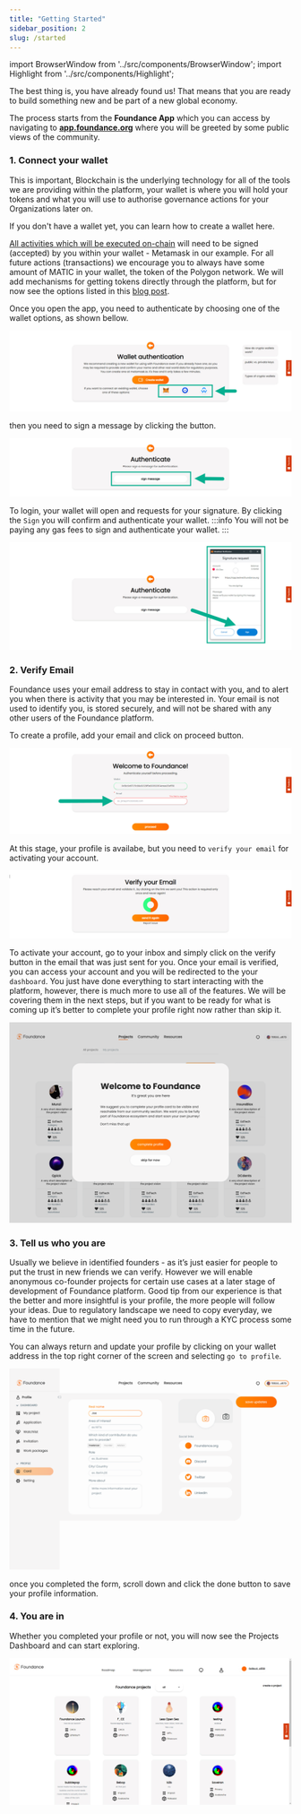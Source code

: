 ```yaml
---
title: "Getting Started"
sidebar_position: 2
slug: /started
---
```


import BrowserWindow from '../src/components/BrowserWindow';
import Highlight from '../src/components/Highlight';

The best thing is, you have already found us! That means that you are ready to build something new and be part of a new global economy.

The process starts from the **Foundance App** which you can access by navigating to **[app.foundance.org](https://app.foundance.org)** where you will be greeted by some public views of the community.

### 1. Connect your wallet

This is important, Blockchain is the underlying technology for all of the tools we are providing within the platform, your wallet is where you will hold your tokens and what you will use to authorise governance actions for your Organizations later on.

If you don't have a wallet yet, you can <Highlight url="https://myterablock.medium.com/how-to-create-or-import-a-metamask-wallet-a551fc2f5a6b" color="#FF7900">learn how to create a wallet here</Highlight>.

[All activities which will be executed on-chain](https://learn.bybit.com/blockchain/off-chain-vs-on-chain-transactions/) will need to be signed (accepted) by you within your wallet - Metamask in our example. For all future actions (transactions) we encourage you to always have some amount of MATIC in your wallet, the token of the Polygon network. We will add mechanisms for getting tokens directly through the platform, but for now see the options listed in this [blog post](https://medium.com/prepo/setting-up-metamask-and-getting-eth-matic-on-polygon-step-by-step-guide-fd55147a0f05).

Once you open the app, you need to authenticate by choosing one of the wallet options, as shown bellow.
<BrowserWindow url="https://app.foundance.org">

![Connecting Wallet](/img/1-connect-wallet.jpg "Wallet Authentication")
</BrowserWindow>

then you need to <Highlight color="#F6F5F5" textColor="black">sign a message</Highlight> by clicking the button.
<BrowserWindow url="https://app.foundance.org/authentication/sign-message">

![Authenticate with Message](/img/1-sign-a-message.jpg "Authenticate with Message")
</BrowserWindow>

To login, your wallet will open and requests for your signature. By clicking the `Sign` you will confirm and authenticate your wallet.
:::info
You will not be paying any gas fees to sign and authenticate your wallet.
:::

<BrowserWindow url="https://app.foundance.org/authentication/sign-message">

![Sign the wallet message](/img/1-signature-request.jpg "Sign the message in wallet")
</BrowserWindow>

### 2. Verify Email

Foundance uses your email address to stay in contact with you, and to alert you when there is activity that you may be interested in. Your email is not used to identify you, is stored securely, and will not be shared with any other users of the Foundance platform.

To create a profile, add your email and click on <Highlight color="#F6F5F5" textColor="black">proceed</Highlight> button.
<BrowserWindow url="https://app.foundance.org/authentication/create-profile">

![Create a profile](/img/2-complete-info-email.jpg "Create a profile")
</BrowserWindow>

At this stage, your profile is availabe, but you need to `verify your email` for activating your account.

<BrowserWindow url="https://app.foundance.org/authentication/verify-email">

![Verify email](/img/2-complete-info-verify-email.jpg "Verify email")
</BrowserWindow>

To activate your account, go to your inbox and simply click on the <Highlight>verify</Highlight> button in the email that was just sent for you. Once your email is verified, you can access your account and you will be redirected to the your `dashboard`. You just have done everything to start interacting with the platform, however, there is much more to use all of the features. We will be covering them in the next steps, but if you want to be ready for what is coming up it’s better to complete your profile right now rather than skip it.

<BrowserWindow url="https://app.foundance.org/dashboard">

![Complete Profile](/img/2-complete-profile.png "Complete Profile")
</BrowserWindow>

### 3. Tell us who you are

Usually we believe in identified founders - as it’s just easier for people to put the trust in new friends we can verify. However we will enable anonymous co-founder projects for certain use cases at a later stage of development of Foundance platform. Good tip from our experience is that the better and more insightful is your profile, the more people will follow your ideas. Due to regulatory landscape we need to copy everyday, we have to mention that we might need you to run through a KYC process some time in the future.

You can always return and update your profile by clicking on your wallet address in the top right corner of the screen and selecting `go to profile`.

<BrowserWindow url="https://app.foundance.org/dashboard/account/profile/edit">

![Complete Profile](/img/2-complete-profile-info.png "Complete Profile")
</BrowserWindow>

once you completed the form, scroll down and click the <Highlight>done</Highlight> button to save your profile information.

### 4. You are in

Whether you completed your profile or not, you will now see the Projects Dashboard and can start exploring.

<BrowserWindow url="https://app.foundance.org/dashboard">

![Project Dashbard](/img/2-account-created.jpg "Project Dashboard")
</BrowserWindow>
